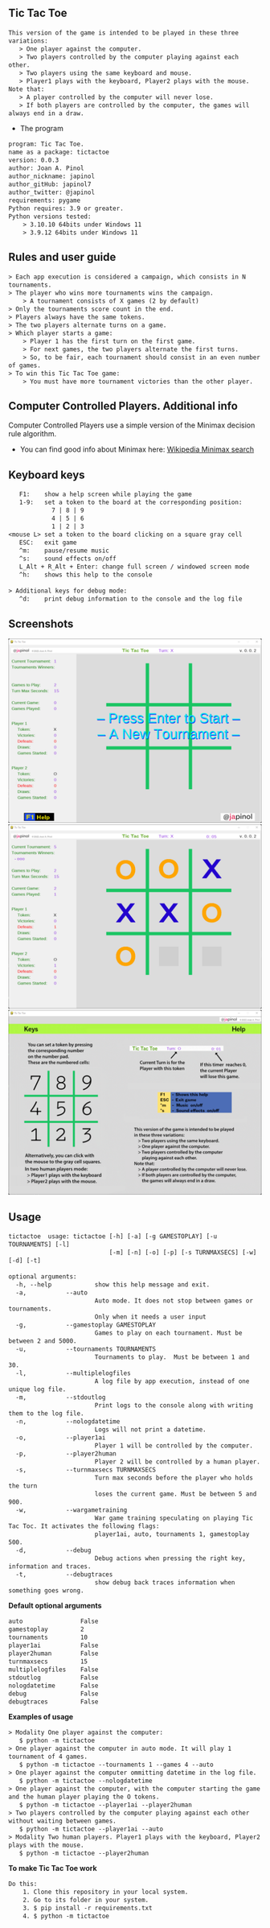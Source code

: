 ## Tic Tac Toe
    This version of the game is intended to be played in these three variations:
       > One player against the computer. 
       > Two players controlled by the computer playing against each other.
       > Two players using the same keyboard and mouse.
       > Player1 plays with the keyboard, Player2 plays with the mouse.
    Note that: 
       > A player controlled by the computer will never lose.
       > If both players are controlled by the computer, the games will always end in a draw.


   * The program 

	program: Tic Tac Toe.
    name as a package: tictactoe 
	version: 0.0.3
	author: Joan A. Pinol
	author_nickname: japinol
	author_gitHub: japinol7
	author_twitter: @japinol
	requirements: pygame
	Python requires: 3.9 or greater.
	Python versions tested: 
        > 3.10.10 64bits under Windows 11
        > 3.9.12 64bits under Windows 11


## Rules and user guide

	> Each app execution is considered a campaign, which consists in N tournaments.
    > The player who wins more tournaments wins the campaign. 
	    > A tournament consists of X games (2 by default)
    > Only the tournaments score count in the end.
    > Players always have the same tokens.
    > The two players alternate turns on a game.
    > Which player starts a game:
	    > Player 1 has the first turn on the first game.
	    > For next games, the two players alternate the first turns.
	    > So, to be fair, each tournament should consist in an even number of games.
    > To win this Tic Tac Toe game:
	    > You must have more tournament victories than the other player.


## Computer Controlled Players. Additional info

Computer Controlled Players use a simple version of the Minimax decision rule algorithm.

* You can find good info about Minimax here:
  [Wikipedia Minimax search](https://en.wikipedia.org/wiki/Minimax)


## Keyboard keys
       F1:    show a help screen while playing the game
       1-9:   set a token to the board at the corresponding position:
                7 | 8 | 9
                4 | 5 | 6
                1 | 2 | 3
    <mouse L> set a token to the board clicking on a square gray cell
       ESC:   exit game
       ^m:    pause/resume music
       ^s:    sound effects on/off
       L_Alt + R_Alt + Enter: change full screen / windowed screen mode
       ^h:    shows this help to the console

    > Additional keys for debug mode:
       ^d:    print debug information to the console and the log file


## Screenshots

<img src="screenshots/screenshot1.png"> <br />
<img src="screenshots/screenshot2.png"> <br />
<img src="screenshots/screenshot3.png"> <br />


## Usage

	tictactoe  usage: tictactoe [-h] [-a] [-g GAMESTOPLAY] [-u TOURNAMENTS] [-l]  
                                [-m] [-n] [-o] [-p] [-s TURNMAXSECS] [-w] [-d] [-t]
	
	optional arguments:
	  -h, --help            show this help message and exit.
	  -a, 			--auto
	                        Auto mode. It does not stop between games or tournaments.
	                        Only when it needs a user input
	  -g, 			--gamestoplay GAMESTOPLAY
	                        Games to play on each tournament. Must be between 2 and 5000.
	  -u, 			--tournaments TOURNAMENTS
	                        Tournaments to play.  Must be between 1 and 30.
	  -l, 			--multiplelogfiles
	                        A log file by app execution, instead of one unique log file.
	  -m, 			--stdoutlog
	                        Print logs to the console along with writing them to the log file.
	  -n, 			--nologdatetime
	                        Logs will not print a datetime.
	  -o, 			--player1ai
	                        Player 1 will be controlled by the computer.
	  -p, 			--player2human
	                        Player 2 will be controlled by a human player.
	  -s, 			--turnmaxsecs TURNMAXSECS
	                        Turn max seconds before the player who holds the turn 
	                        loses the current game. Must be between 5 and 900.
	  -w, 			--wargametraining
	                        War game training speculating on playing Tic Tac Toc. It activates the following flags: 
	                        player1ai, auto, tournaments 1, gamestoplay 500.
	  -d, 			--debug
	                        Debug actions when pressing the right key, information and traces.
	  -t, 			--debugtraces
	                        show debug back traces information when something goes wrong.


**Default optional arguments**

	auto                False
	gamestoplay         2
	tournaments         10
	player1ai           False
	player2human        False
	turnmaxsecs         15
	multiplelogfiles    False
	stdoutlog           False
	nologdatetime       False
    debug               False
	debugtraces         False


**Examples of usage**

    > Modality One player against the computer:
       $ python -m tictactoe
    > One player against the computer in auto mode. It will play 1 tournament of 4 games.
       $ python -m tictactoe --tournaments 1 --games 4 --auto
    > One player against the computer ommitting datetime in the log file.
       $ python -m tictactoe --nologdatetime
    > One player against the computer, with the computer starting the game and the human player playing the O tokens.
       $ python -m tictactoe --player1ai --player2human
    > Two players controlled by the computer playing against each other without waiting between games.
       $ python -m tictactoe --player1ai --auto
    > Modality Two human players. Player1 plays with the keyboard, Player2 plays with the mouse.
       $ python -m tictactoe --player2human


**To make Tic Tac Toe work**

	Do this:
	    1. Clone this repository in your local system.
	    2. Go to its folder in your system.
	    3. $ pip install -r requirements.txt
	    4. $ python -m tictactoe
